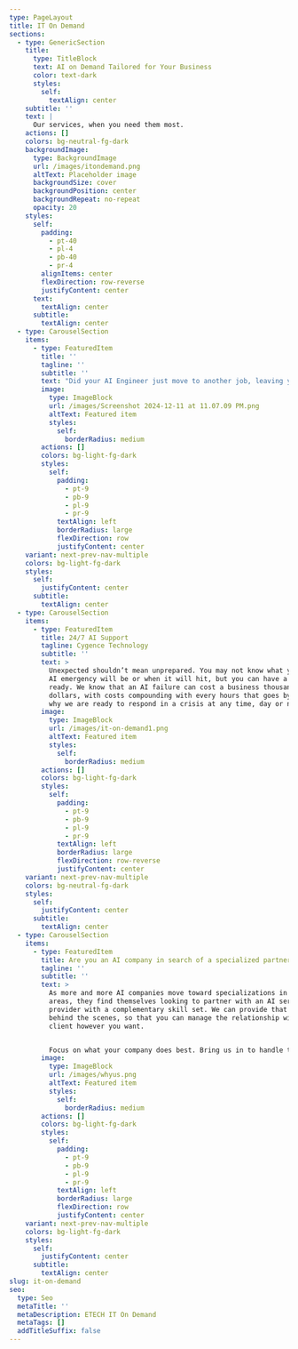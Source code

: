 ```yaml
---
type: PageLayout
title: IT On Demand
sections:
  - type: GenericSection
    title:
      type: TitleBlock
      text: AI on Demand Tailored for Your Business
      color: text-dark
      styles:
        self:
          textAlign: center
    subtitle: ''
    text: |
      Our services, when you need them most.
    actions: []
    colors: bg-neutral-fg-dark
    backgroundImage:
      type: BackgroundImage
      url: /images/itondemand.png
      altText: Placeholder image
      backgroundSize: cover
      backgroundPosition: center
      backgroundRepeat: no-repeat
      opacity: 20
    styles:
      self:
        padding:
          - pt-40
          - pl-4
          - pb-40
          - pr-4
        alignItems: center
        flexDirection: row-reverse
        justifyContent: center
      text:
        textAlign: center
      subtitle:
        textAlign: center
  - type: CarouselSection
    items:
      - type: FeaturedItem
        title: ''
        tagline: ''
        subtitle: ''
        text: "Did your AI Engineer just move to another job, leaving you high and dry? Are you struggling with AI problems that you don’t know how to fix? Do you need help with your AI but don’t know where to turn? Call us. We’re ready to work with you to handle whatever AI challenge comes your way.\n\nWe also offer pre-paid service blocks, which you can buy ahead of time and decide how to spend later.\_So when a server goes down, a malware attack threatens your security, or a power loss leaves you without access to your database, we’re on hand to resolve the situation as fast as possible. You can focus on the immediate concern, knowing your costs are already covered.\n"
        image:
          type: ImageBlock
          url: /images/Screenshot 2024-12-11 at 11.07.09 PM.png
          altText: Featured item
          styles:
            self:
              borderRadius: medium
        actions: []
        colors: bg-light-fg-dark
        styles:
          self:
            padding:
              - pt-9
              - pb-9
              - pl-9
              - pr-9
            textAlign: left
            borderRadius: large
            flexDirection: row
            justifyContent: center
    variant: next-prev-nav-multiple
    colors: bg-light-fg-dark
    styles:
      self:
        justifyContent: center
      subtitle:
        textAlign: center
  - type: CarouselSection
    items:
      - type: FeaturedItem
        title: 24/7 AI Support
        tagline: Cygence Technology
        subtitle: ''
        text: >
          Unexpected shouldn’t mean unprepared. You may not know what your next
          AI emergency will be or when it will hit, but you can have a response
          ready. We know that an AI failure can cost a business thousands of
          dollars, with costs compounding with every hours that goes by. That’s
          why we are ready to respond in a crisis at any time, day or night.
        image:
          type: ImageBlock
          url: /images/it-on-demand1.png
          altText: Featured item
          styles:
            self:
              borderRadius: medium
        actions: []
        colors: bg-light-fg-dark
        styles:
          self:
            padding:
              - pt-9
              - pb-9
              - pl-9
              - pr-9
            textAlign: left
            borderRadius: large
            flexDirection: row-reverse
            justifyContent: center
    variant: next-prev-nav-multiple
    colors: bg-neutral-fg-dark
    styles:
      self:
        justifyContent: center
      subtitle:
        textAlign: center
  - type: CarouselSection
    items:
      - type: FeaturedItem
        title: Are you an AI company in search of a specialized partner?
        tagline: ''
        subtitle: ''
        text: >
          As more and more AI companies move toward specializations in certain
          areas, they find themselves looking to partner with an AI service
          provider with a complementary skill set. We can provide that service
          behind the scenes, so that you can manage the relationship with your
          client however you want.


          Focus on what your company does best. Bring us in to handle the rest.
        image:
          type: ImageBlock
          url: /images/whyus.png
          altText: Featured item
          styles:
            self:
              borderRadius: medium
        actions: []
        colors: bg-light-fg-dark
        styles:
          self:
            padding:
              - pt-9
              - pb-9
              - pl-9
              - pr-9
            textAlign: left
            borderRadius: large
            flexDirection: row
            justifyContent: center
    variant: next-prev-nav-multiple
    colors: bg-light-fg-dark
    styles:
      self:
        justifyContent: center
      subtitle:
        textAlign: center
slug: it-on-demand
seo:
  type: Seo
  metaTitle: ''
  metaDescription: ETECH IT On Demand
  metaTags: []
  addTitleSuffix: false
---
```

